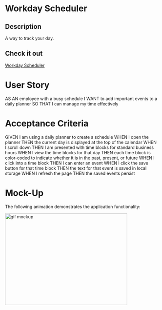 # Workday Scheduler

## Description
A way to track your day.

## Check it out
[Workday Scheduler](https://joe-riley.github.io/work-day-sched/)

# User Story
AS AN employee with a busy schedule
I WANT to add important events to a daily planner
SO THAT I can manage my time effectively

# Acceptance Criteria
GIVEN I am using a daily planner to create a schedule
WHEN I open the planner
THEN the current day is displayed at the top of the calendar
WHEN I scroll down
THEN I am presented with time blocks for standard business hours
WHEN I view the time blocks for that day
THEN each time block is color-coded to indicate whether it is in the past, present, or future
WHEN I click into a time block
THEN I can enter an event
WHEN I click the save button for that time block
THEN the text for that event is saved in local storage
WHEN I refresh the page
THEN the saved events persist

# Mock-Up
The following animation demonstrates the application functionality:

<img src="https://courses.bootcampspot.com/courses/304/files/311843/download" alt="gif mockup" title="gif mockup" width="400" height="300" />